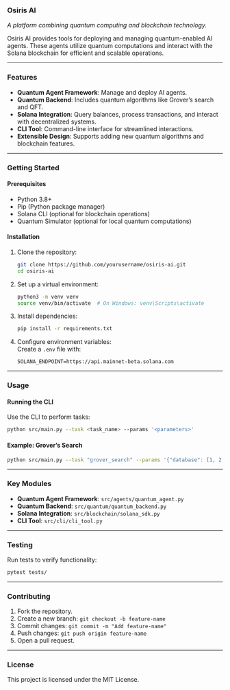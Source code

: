 ### Osiris AI  
_A platform combining quantum computing and blockchain technology._  

Osiris AI provides tools for deploying and managing quantum-enabled AI agents. These agents utilize quantum computations and interact with the Solana blockchain for efficient and scalable operations.  

---

### Features  
- **Quantum Agent Framework**: Manage and deploy AI agents.  
- **Quantum Backend**: Includes quantum algorithms like Grover’s search and QFT.  
- **Solana Integration**: Query balances, process transactions, and interact with decentralized systems.  
- **CLI Tool**: Command-line interface for streamlined interactions.  
- **Extensible Design**: Supports adding new quantum algorithms and blockchain features.  

---

### Getting Started  

#### Prerequisites  
- Python 3.8+  
- Pip (Python package manager)  
- Solana CLI (optional for blockchain operations)  
- Quantum Simulator (optional for local quantum computations)  

#### Installation  
1. Clone the repository:  
   ```bash
   git clone https://github.com/yourusername/osiris-ai.git
   cd osiris-ai
   ```
2. Set up a virtual environment:  
   ```bash
   python3 -m venv venv  
   source venv/bin/activate  # On Windows: venv\Scripts\activate  
   ```
3. Install dependencies:  
   ```bash
   pip install -r requirements.txt  
   ```
4. Configure environment variables:  
   Create a `.env` file with:  
   ```env
   SOLANA_ENDPOINT=https://api.mainnet-beta.solana.com
   ```

---

### Usage  

#### Running the CLI  
Use the CLI to perform tasks:  
```bash
python src/main.py --task <task_name> --params '<parameters>'
```  

#### Example: Grover’s Search  
```bash
python src/main.py --task "grover_search" --params '{"database": [1, 2, 3, 4], "target": 3}'
```  

---

### Key Modules  
- **Quantum Agent Framework**: `src/agents/quantum_agent.py`  
- **Quantum Backend**: `src/quantum/quantum_backend.py`  
- **Solana Integration**: `src/blockchain/solana_sdk.py`  
- **CLI Tool**: `src/cli/cli_tool.py`  

---

### Testing  
Run tests to verify functionality:  
```bash
pytest tests/
```  

---

### Contributing  
1. Fork the repository.  
2. Create a new branch: `git checkout -b feature-name`  
3. Commit changes: `git commit -m "Add feature-name"`  
4. Push changes: `git push origin feature-name`  
5. Open a pull request.  

---

### License  
This project is licensed under the MIT License.
